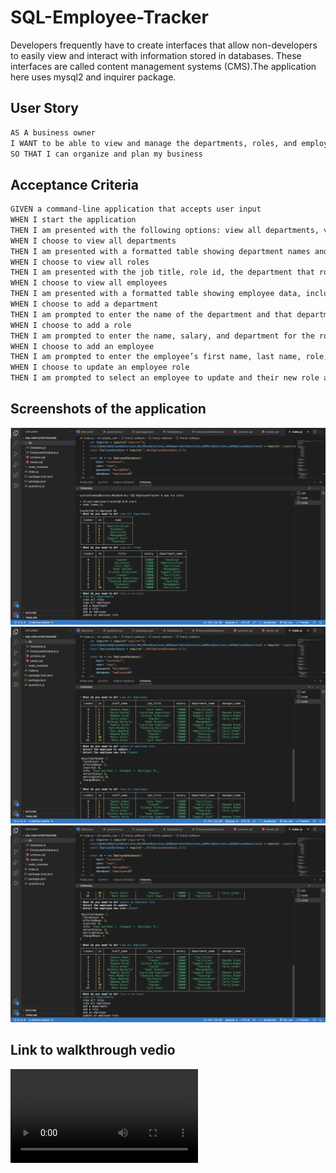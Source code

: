 # SQL-Employee-Tracker
Developers frequently have to create interfaces that allow non-developers to easily view and interact with information stored in databases. These interfaces are called content management systems (CMS).The application here uses mysql2 and inquirer package.

## User Story

```md
AS A business owner
I WANT to be able to view and manage the departments, roles, and employees in my company
SO THAT I can organize and plan my business
```

## Acceptance Criteria

```md
GIVEN a command-line application that accepts user input
WHEN I start the application
THEN I am presented with the following options: view all departments, view all roles, view all employees, add a department, add a role, add an employee, and update an employee role
WHEN I choose to view all departments
THEN I am presented with a formatted table showing department names and department ids
WHEN I choose to view all roles
THEN I am presented with the job title, role id, the department that role belongs to, and the salary for that role
WHEN I choose to view all employees
THEN I am presented with a formatted table showing employee data, including employee ids, first names, last names, job titles, departments, salaries, and managers that the employees report to
WHEN I choose to add a department
THEN I am prompted to enter the name of the department and that department is added to the database
WHEN I choose to add a role
THEN I am prompted to enter the name, salary, and department for the role and that role is added to the database
WHEN I choose to add an employee
THEN I am prompted to enter the employee’s first name, last name, role, and manager, and that employee is added to the database
WHEN I choose to update an employee role
THEN I am prompted to select an employee to update and their new role and this information is updated in the database 
```

## Screenshots of the application

![Image](https://github.com/WinnieThomas/SQL-Employee-Tracker/blob/main/Assets/screenshot1.png?raw=true)
![Image2](https://github.com/WinnieThomas/SQL-Employee-Tracker/blob/main/Assets/screenshot2.png?raw=true)
![Image](https://github.com/WinnieThomas/SQL-Employee-Tracker/blob/main/Assets/screenshot3.png?raw=true)

## Link to walkthrough vedio
![VedioLinl](https://user-images.githubusercontent.com/111534031/222285793-fd858418-05e0-402b-b87c-e01173d4edc0.mp4)



